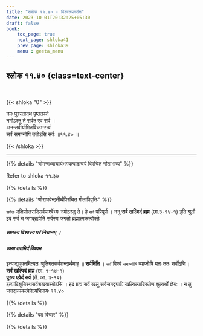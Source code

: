 ```yaml
---
title: "श्लोक ११.४० - विश्वरूपदर्शन"
date: 2023-10-01T20:32:25+05:30
draft: false
book:
    toc_page: true
    next_page: shloka41
    prev_page: shloka39
    menu : geeta_menu
---
```




## श्लोक ११.४० {class=text-center}

<br/>

{{< shloka  "0"  >}}

नमः पुरस्तादथ पृष्ठतस्ते  
नमोऽस्तु ते सर्वत एव सर्व ।    
अनन्तवीर्यामितविक्रमस्त्वं  
सर्वं समाप्नोषि ततोऽसि सर्वः ॥११.४० ॥

{{< /shloka >}}

---


{{% details "श्रीमन्मध्वाचार्यभगवत्पादाचर्य विरचित  गीताभाष्य" %}}

Refer to shloka ११.३७

{{% /details %}}



{{% details "श्रीराघवेन्द्रतीर्थविरचित गीताविवृतिः" %}}

`सर्वतः` दक्षिणोत्तरादिसर्वपार्श्वेभ्यः नमोऽस्तु 
ते। हे `सर्व` परिपूर्ण । 
ननु **सर्व खल्विदं ब्रह्म** (छा.३-१४-१) इति श्रुतौ 
इदं सर्वं च जगद्‌ब्रह्मेति 
सर्वस्य जगतो ब्रह्मात्मकत्वोक्तेः 
##### त्वमस्य विश्वस्य परं निधानम्‌ । 
##### त्वया ततमिदं विश्वम  
इत्याद्यवुक्तमित्यतः श्रुतिगतसर्वशन्दार्थमाह ॥
**सर्वमिति** । `सर्वं` विश्वं `समाप्नोषि` 
व्याप्नोषि यतः ततः सर्वोऽसि।  
**सर्वं खल्विदं ब्रह्म** (छा. १-१४-१)  
**पुरुष एवेदं सर्व** (तै. आ. ३-१२)  
इत्यादिश्रुतिस्थसर्वशब्दवाच्योऽसि । 
इदं ब्रह्म सर्वं खलु सर्वजगद्व्यापि
खल्वित्यादिरूपेण श्रुत्यर्थो ज्ञेयः । 
न तु जगदात्मकत्वेनेत्यभिप्रायः ११.४०

{{% /details %}}



{{% details "पद विचार" %}}


{{% /details %}}
